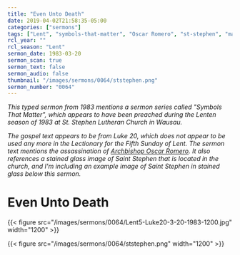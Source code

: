 ```yaml
---
title: "Even Unto Death"
date: 2019-04-02T21:58:35-05:00
categories: ["sermons"]
tags: ["Lent", "symbols-that-matter", "Oscar Romero", "st-stephen", "martyrs", "1983"]
rcl_year: ""
rcl_season: "Lent"
sermon_date: 1983-03-20
sermon_scan: true
sermon_text: false
sermon_audio: false
thumbnail: "/images/sermons/0064/ststephen.png"
sermon_number: "0064"
---
```

_This typed sermon from 1983 mentions a sermon series called "Symbols That Matter", which appears to have been preached during the Lenten season of 1983 at St. Stephen Lutheran Church in Wausau._

<!--more-->

_The gospel text appears to be from Luke 20, which does not appear to be used any more in the Lectionary for the Fifth Sunday of Lent. The sermon text mentions the assassination of [Archbishop Oscar Romero](http://www.romerotrust.org.uk/who-was-romero). It also references a stained glass image of Saint Stephen that is located in the church, and I'm including an example image of Saint Stephen in stained glass below this sermon._

# Even Unto Death

{{< figure src="/images/sermons/0064/Lent5-Luke20-3-20-1983-1200.jpg" width="1200" >}}

{{< figure src="/images/sermons/0064/ststephen.png" width="1200" >}}
